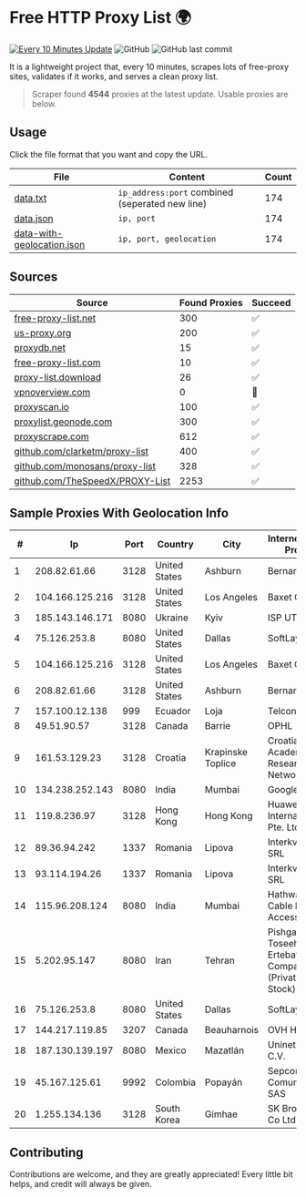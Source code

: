 
# Free HTTP Proxy List 🌍

[![Every 10 Minutes Update](https://github.com/mertguvencli/http-proxy-list/actions/workflows/main.yml/badge.svg?branch=main)](https://github.com/mertguvencli/http-proxy-list/actions/workflows/main.yml)
![GitHub](https://img.shields.io/github/license/mertguvencli/http-proxy-list)
![GitHub last commit](https://img.shields.io/github/last-commit/mertguvencli/http-proxy-list)

It is a lightweight project that, every 10 minutes, scrapes lots of free-proxy sites, validates if it works, and serves a clean proxy list.


> Scraper found **4544** proxies at the latest update. Usable proxies are below.

## Usage

Click the file format that you want and copy the URL.


|File|Content|Count|
|----|-------|-----|
|[data.txt](https://raw.githubusercontent.com/mertguvencli/http-proxy-list/main/proxy-list/data.txt)|`ip_address:port` combined (seperated new line)|174|
|[data.json](https://raw.githubusercontent.com/mertguvencli/http-proxy-list/main/proxy-list/data.json)|`ip, port`|174|
|[data-with-geolocation.json](https://raw.githubusercontent.com/mertguvencli/http-proxy-list/main/proxy-list/data-with-geolocation.json)|`ip, port, geolocation`|174|

## Sources

|Source|Found Proxies|Succeed|
|------|-------------|-------|
|[free-proxy-list.net](https://free-proxy-list.net)|300|✅|
|[us-proxy.org](https://www.us-proxy.org)|200|✅|
|[proxydb.net](http://proxydb.net)|15|✅|
|[free-proxy-list.com](https://free-proxy-list.com/?page=&port=&type%5B%5D=http&type%5B%5D=https&up_time=0&search=Search)|10|✅|
|[proxy-list.download](https://www.proxy-list.download/HTTP)|26|✅|
|[vpnoverview.com](https://vpnoverview.com/privacy/anonymous-browsing/free-proxy-servers)|0|🚫|
|[proxyscan.io](https://www.proxyscan.io)|100|✅|
|[proxylist.geonode.com](https://proxylist.geonode.com/api/proxy-list?limit=300&page=1&sort_by=lastChecked&sort_type=desc&protocols=http,https)|300|✅|
|[proxyscrape.com](https://api.proxyscrape.com/v2/?request=displayproxies&protocol=http&timeout=10000&country=all&ssl=all&anonymity=all)|612|✅|
|[github.com/clarketm/proxy-list](https://raw.githubusercontent.com/clarketm/proxy-list/master/proxy-list-raw.txt)|400|✅|
|[github.com/monosans/proxy-list](https://raw.githubusercontent.com/monosans/proxy-list/main/proxies/http.txt)|328|✅|
|[github.com/TheSpeedX/PROXY-List](https://raw.githubusercontent.com/TheSpeedX/PROXY-List/master/http.txt)|2253|✅|


## Sample Proxies With Geolocation Info

|#|Ip|Port|Country|City|Internet Service Provider|
|-|--|----|-------|----|-------------------------|
|1|208.82.61.66|3128|United States|Ashburn|Bernardi Sounds|
|2|104.166.125.216|3128|United States|Los Angeles|Baxet Group Inc|
|3|185.143.146.171|8080|Ukraine|Kyiv|ISP UTELS|
|4|75.126.253.8|8080|United States|Dallas|SoftLayer|
|5|104.166.125.216|3128|United States|Los Angeles|Baxet Group Inc|
|6|208.82.61.66|3128|United States|Ashburn|Bernardi Sounds|
|7|157.100.12.138|999|Ecuador|Loja|Telconet S.A|
|8|49.51.90.57|3128|Canada|Barrie|OPHL|
|9|161.53.129.23|3128|Croatia|Krapinske Toplice|Croatian Academic and Research Network|
|10|134.238.252.143|8080|India|Mumbai|Google LLC|
|11|119.8.236.97|3128|Hong Kong|Hong Kong|Huawei International Pte. Ltd.|
|12|89.36.94.242|1337|Romania|Lipova|Interkvm Host SRL|
|13|93.114.194.26|1337|Romania|Lipova|Interkvm Host SRL|
|14|115.96.208.124|8080|India|Mumbai|Hathway IP over Cable Internet Access|
|15|5.202.95.147|8080|Iran|Tehran|Pishgaman Toseeh Ertebatat Company (Private Joint Stock)|
|16|75.126.253.8|8080|United States|Dallas|SoftLayer|
|17|144.217.119.85|3207|Canada|Beauharnois|OVH Hosting|
|18|187.130.139.197|8080|Mexico|Mazatlán|Uninet S.A. de C.V.|
|19|45.167.125.61|9992|Colombia|Popayán|Sepcom Comunicaciones SAS|
|20|1.255.134.136|3128|South Korea|Gimhae|SK Broadband Co Ltd|



## Contributing

Contributions are welcome, and they are greatly appreciated! Every
little bit helps, and credit will always be given.

